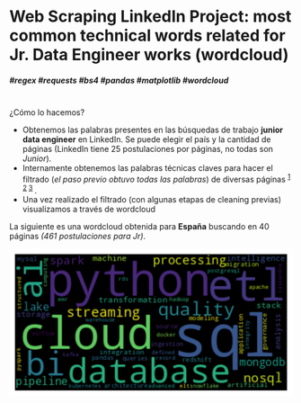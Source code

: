 # Web Scraping LinkedIn Project: most common technical words related for Jr. Data Engineer works (wordcloud)
##### **#regex #requests #bs4 #pandas #matplotlib #wordcloud**
\
¿Cómo lo hacemos?
 - Obtenemos las palabras presentes en las búsquedas de trabajo **junior data engineer** en LinkedIn. Se puede elegir el país y la cantidad de páginas (LinkedIn tiene 25 postulaciones por páginas, no todas son *Junior*).
- Internamente obtenemos las palabras técnicas claves para hacer el filtrado (*el paso previo obtuvo todas las palabras*) de diversas páginas <sup>[1](https://www.silect.is/blog/data-engineering-glossary/) [2](https://towardsdatascience.com/complete-data-engineers-vocabulary-87967e374fad) [3](https://www.trifacta.com/data-engineering-glossary/#:~:text=Data%20Engineers%20are%20the%20individuals,store%2C%20manage%2C%20...) </sup> .
-  Una vez realizado el filtrado (con algunas etapas de cleaning previas) visualizamos a través de wordcloud

La siguiente es una wordcloud obtenida para **España** buscando en 40 páginas *(461 postulaciones para Jr)*. 

![Imagen](cloud.png)
